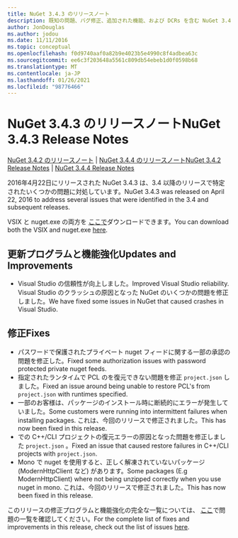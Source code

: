 ```yaml
---
title: NuGet 3.4.3 のリリースノート
description: 既知の問題、バグ修正、追加された機能、および DCRs を含む NuGet 3.4.3 のリリースノート。
author: JonDouglas
ms.author: jodou
ms.date: 11/11/2016
ms.topic: conceptual
ms.openlocfilehash: f0d9740aaf0a82b9e4023b5e4990c8f4adbea63c
ms.sourcegitcommit: ee6c3f203648a5561c809db54ebeb1d0f0598b68
ms.translationtype: MT
ms.contentlocale: ja-JP
ms.lasthandoff: 01/26/2021
ms.locfileid: "98776466"
---
```

# <a name="nuget-343-release-notes"></a><span data-ttu-id="237a8-103">NuGet 3.4.3 のリリースノート</span><span class="sxs-lookup"><span data-stu-id="237a8-103">NuGet 3.4.3 Release Notes</span></span>

<span data-ttu-id="237a8-104">[NuGet 3.4.2 のリリースノート](../release-notes/nuget-3.4.2.md)  | [NuGet 3.4.4 のリリースノート](../release-notes/nuget-3.4.4.md)</span><span class="sxs-lookup"><span data-stu-id="237a8-104">[NuGet 3.4.2 Release Notes](../release-notes/nuget-3.4.2.md) | [NuGet 3.4.4 Release Notes](../release-notes/nuget-3.4.4.md)</span></span>

<span data-ttu-id="237a8-105">2016年4月22日にリリースされた NuGet 3.4.3 は、3.4 以降のリリースで特定されたいくつかの問題に対処しています。</span><span class="sxs-lookup"><span data-stu-id="237a8-105">NuGet 3.4.3 was released on April 22, 2016 to address several issues that were identified in the 3.4 and subsequent releases.</span></span>

<span data-ttu-id="237a8-106">VSIX と nuget.exe の両方を [ここで](https://dist.nuget.org/index.html)ダウンロードできます。</span><span class="sxs-lookup"><span data-stu-id="237a8-106">You can download both the VSIX and nuget.exe [here](https://dist.nuget.org/index.html).</span></span>

## <a name="updates-and-improvements"></a><span data-ttu-id="237a8-107">更新プログラムと機能強化</span><span class="sxs-lookup"><span data-stu-id="237a8-107">Updates and Improvements</span></span>

* <span data-ttu-id="237a8-108">Visual Studio の信頼性が向上しました。</span><span class="sxs-lookup"><span data-stu-id="237a8-108">Improved Visual Studio reliability.</span></span> <span data-ttu-id="237a8-109">Visual Studio のクラッシュの原因となった NuGet のいくつかの問題を修正しました。</span><span class="sxs-lookup"><span data-stu-id="237a8-109">We have fixed some issues in NuGet that caused crashes in Visual Studio.</span></span>

## <a name="fixes"></a><span data-ttu-id="237a8-110">修正</span><span class="sxs-lookup"><span data-stu-id="237a8-110">Fixes</span></span>

* <span data-ttu-id="237a8-111">パスワードで保護されたプライベート nuget フィードに関する一部の承認の問題を修正した。</span><span class="sxs-lookup"><span data-stu-id="237a8-111">Fixed some authorization issues with password protected private nuget feeds.</span></span>
* <span data-ttu-id="237a8-112">指定されたランタイムで PCL のを復元できない問題を修正 `project.json` しました。</span><span class="sxs-lookup"><span data-stu-id="237a8-112">Fixed an issue around being unable to restore PCL's from `project.json` with runtimes specified.</span></span>
* <span data-ttu-id="237a8-113">一部のお客様は、パッケージのインストール時に断続的にエラーが発生していました。</span><span class="sxs-lookup"><span data-stu-id="237a8-113">Some customers were running into intermittent failures when installing packages.</span></span> <span data-ttu-id="237a8-114">これは、今回のリリースで修正されました。</span><span class="sxs-lookup"><span data-stu-id="237a8-114">This has now been fixed in this release.</span></span>
* <span data-ttu-id="237a8-115">での C++/CLI プロジェクトの復元エラーの原因となった問題を修正しました `project.json` 。</span><span class="sxs-lookup"><span data-stu-id="237a8-115">Fixed an issue that caused restore failures in C++/CLI projects with `project.json`.</span></span>
* <span data-ttu-id="237a8-116">Mono で nuget を使用すると、正しく解凍されていないパッケージ (ModernHttpClient など) があります。</span><span class="sxs-lookup"><span data-stu-id="237a8-116">Some packages (E.g ModernHttpClient) where not being unzipped correctly when you use nuget in mono.</span></span> <span data-ttu-id="237a8-117">これは、今回のリリースで修正されました。</span><span class="sxs-lookup"><span data-stu-id="237a8-117">This has now been fixed in this release.</span></span>

<span data-ttu-id="237a8-118">このリリースの修正プログラムと機能強化の完全な一覧については、 [ここ](https://github.com/NuGet/Home/issues?q=is%3Aissue+milestone%3A3.4.3+is%3Aclosed)で問題の一覧を確認してください。</span><span class="sxs-lookup"><span data-stu-id="237a8-118">For the complete list of fixes and improvements in this release, check out the list of issues [here](https://github.com/NuGet/Home/issues?q=is%3Aissue+milestone%3A3.4.3+is%3Aclosed).</span></span>